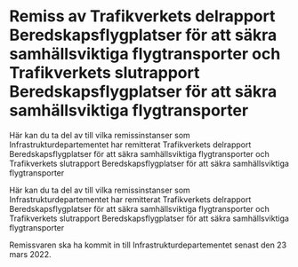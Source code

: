 # Remiss av Trafikverkets delrapport Beredskapsflygplatser för att säkra samhällsviktiga flygtransporter och Trafikverkets slutrapport Beredskapsflygplatser för att säkra samhällsviktiga flygtransporter

Här kan du ta del av till vilka remissinstanser som Infrastrukturdepartementet har remitterat Trafikverkets delrapport Beredskapsflygplatser för att säkra samhällsviktiga flygtransporter och Trafikverkets slutrapport Beredskapsflygplatser för att säkra samhällsviktiga
flygtransporter

Här kan du ta del av till vilka remissinstanser som Infrastrukturdepartementet har remitterat Trafikverkets delrapport Beredskapsflygplatser för att säkra samhällsviktiga flygtransporter och Trafikverkets slutrapport Beredskapsflygplatser för att säkra samhällsviktiga
flygtransporter

Remissvaren ska ha kommit in till Infrastrukturdepartementet senast den 23 mars 2022.
